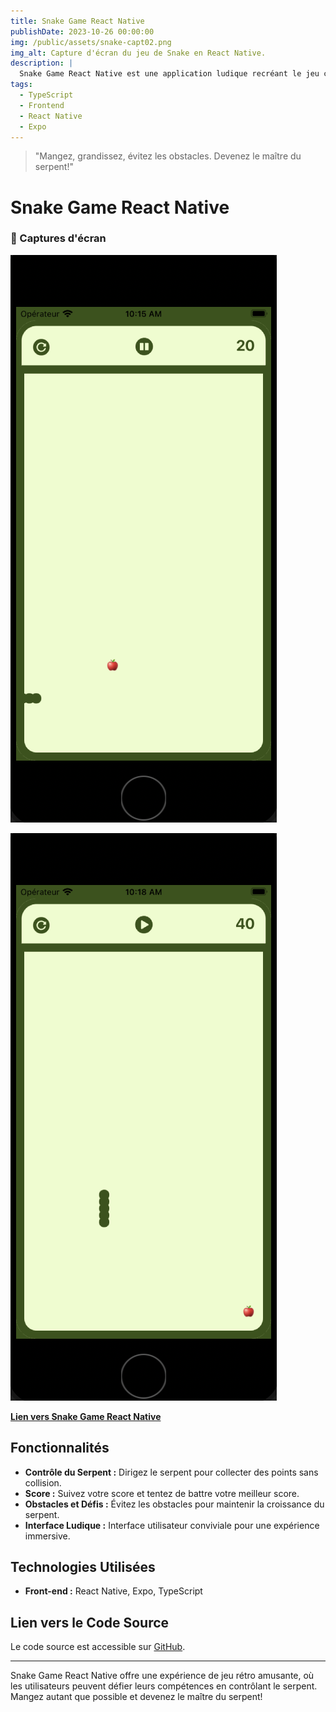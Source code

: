 ```yaml
---
title: Snake Game React Native
publishDate: 2023-10-26 00:00:00
img: /public/assets/snake-capt02.png
img_alt: Capture d'écran du jeu de Snake en React Native.
description: |
  Snake Game React Native est une application ludique recréant le jeu classique du serpent. Développée avec React Native et Expo, cette application offre une expérience de jeu divertissante, où les joueurs contrôlent un serpent pour collecter des points sans heurter les obstacles.
tags:
  - TypeScript
  - Frontend
  - React Native
  - Expo
---
```


> "Mangez, grandissez, évitez les obstacles. Devenez le maître du serpent!"

# Snake Game React Native

### 📸 Captures d'écran

![Capture d'écran du jeu](/public/assets/snake-capt01.png)

![Capture d'écran du jeu](/public/assets/snake-capt02.png)

[**Lien vers Snake Game React Native**](https://github.com/J-De-Laclos/Snake-game-ReactNative)

## Fonctionnalités

- **Contrôle du Serpent :** Dirigez le serpent pour collecter des points sans collision.
- **Score :** Suivez votre score et tentez de battre votre meilleur score.
- **Obstacles et Défis :** Évitez les obstacles pour maintenir la croissance du serpent.
- **Interface Ludique :** Interface utilisateur conviviale pour une expérience immersive.

## Technologies Utilisées

- **Front-end :** React Native, Expo, TypeScript

## Lien vers le Code Source

Le code source est accessible sur [GitHub](https://github.com/J-De-Laclos/Snake-game-ReactNative).

---

Snake Game React Native offre une expérience de jeu rétro amusante, où les utilisateurs peuvent défier leurs compétences en contrôlant le serpent. Mangez autant que possible et devenez le maître du serpent!
